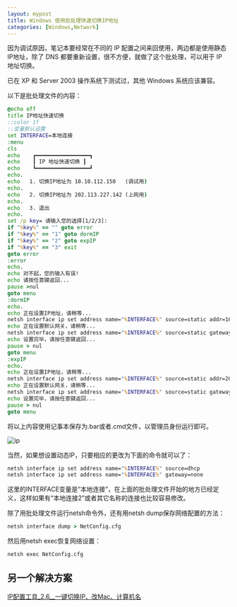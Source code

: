 ```yaml
---
layout: mypost
title: Windows 使用批处理快速切换IP地址
categories: [Windows,Network]
---
```


因为调试原因，笔记本要经常在不同的 IP 配置之间来回使用，两边都是使用静态IP地址，除了 DNS 都要重新设置，很不方便，就做了这个批处理，可以用于 IP 地址切换。

已在 XP 和 Server 2003 操作系统下测试过，其他 Windows 系统应该兼容。

以下是批处理文件的内容：

```cmd
@echo off
title IP地址快速切换
::color 1f
::变量默认设置
set INTERFACE=本地连接
:menu
cls
echo    ┏━━━━━━━━━━━━━━━━━┓
echo    ┃ IP 地址快速切换 ┃
echo    ┗━━━━━━━━━━━━━━━━━┛
echo.
echo   1. 切换IP地址为 10.10.112.150   (调试用)
echo.
echo   2. 切换IP地址为 202.113.227.142 (上网用)
echo.
echo   3. 退出
echo.
set /p key= 请输入您的选择[1/2/3]: 
if "%key%" == "" goto error
if "%key%" == "1" goto dormIP
if "%key%" == "2" goto expIP
if "%key%" == "3" exit
goto error
:error
echo.
echo 对不起，您的输入有误!
echo 请按任意键返回...
pause >nul
goto menu
:dormIP
echo.
echo 正在设置IP地址，请稍等...
netsh interface ip set address name="%INTERFACE%" source=static addr=10.10.112.144 mask=255.255.255.0
echo 正在设置默认网关，请稍等...
netsh interface ip set address name="%INTERFACE%" source=static gateway=10.10.112.1 gwmetric=0
echo 设置完毕，请按任意键返回...
pause > nul
goto menu
:expIP
echo.
echo 正在设置IP地址，请稍等...
netsh interface ip set address name="%INTERFACE%" source=static addr=202.113.227.142 mask=255.255.255.192
echo 正在设置默认网关，请稍等...
netsh interface ip set address name="%INTERFACE%" source=static gateway=202.113.227.129 gwmetric=0
echo 设置完毕，请按任意键返回...
pause > nul
goto menu

```
将以上内容使用记事本保存为.bar或者.cmd文件，以管理员身份运行即可。 

![ip](ip.png)

当然，如果想设置动态IP，只要相应的更改为下面的命令就可以了：

```cmd
netsh interface ip set address name="%INTERFACE%" source=dhcp
netsh interface ip set address name="%INTERFACE%" gateway=none
```

这里的INTERFACE变量是“本地连接”，在上面的批处理文件开始的地方已经定义，这样如果有“本地连接2”或者其它名称的连接也比较容易修改。


除了用批处理文件运行netsh命令外，还有用netsh dump保存网络配置的方法：

```cmd
netsh interface dump > NetConfig.cfg
```

然后用netsh exec恢复网络设置：

```cmd
netsh exec NetConfig.cfg
```

## 另一个解决方案

[IP配置工具_2.6__一键切换IP、改Mac、计算机名](https://www.52pojie.cn/thread-1368052-1-1.html)
